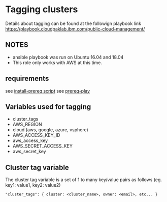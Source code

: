 # Tagging clusters

Details about tagging can be found at the followign playbook link  
https://playbook.cloudpaklab.ibm.com/public-cloud-management/

## NOTES

- ansible playbook was run on Ubuntu 16.04 and 18.04
- This role only works with AWS at this time.

## requirements

see [install-prereq script](http://github.com/IBM/community-automation/scripts/common/README.md)
see [prereq-play](http://github.com/IBM/community-automation/ansible/prereq-play/README.md)

## Variables used for tagging

- cluster_tags
- AWS_REGION
- cloud (aws, google, azure, vsphere)
- AWS_ACCESS_KEY_ID
- aws_access_key
- AWS_SECRET_ACCESS_KEY
- aws_secret_key

## Cluster tag variable

The cluster tag variable is a set of 1 to many key/value pairs as follows (eg. key1: value1, key2: value2)

```
"cluster_tags": { cluster: <cluster_name>, owner: <email>, etc... }
```
